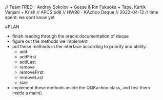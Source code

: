// Team FRED - Andrey Sokolov + Geese & Rin Fukuoka + Tape, Kartik Vanjani + Krish
// APCS pd8
// HW90 - KAchoo Deque
// 2022-04-12
// time spent: we dont know yet

#PLAN
- finish reading through the oracle documentation of deque
- figure out the methods we implement
- put these methods in the interface according to priority and ability: 
    - add
    - addFirst
    - addLast
    - remove
    - removeFirst
    - removeLast
    - size 
- implement these methods inside the QQKachoo class, and test them inside a main()